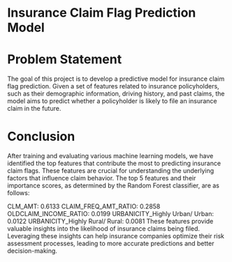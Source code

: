 

# Insurance Claim Flag Prediction Model

# Problem Statement

The goal of this project is to develop a predictive model for insurance claim flag prediction. Given a set of features related to insurance policyholders, such as their demographic information, driving history, and past claims, the model aims to predict whether a policyholder is likely to file an insurance claim in the future.

# Conclusion

After training and evaluating various machine learning models, we have identified the top features that contribute the most to predicting insurance claim flags. These features are crucial for understanding the underlying factors that influence claim behavior. The top 5 features and their importance scores, as determined by the Random Forest classifier, are as follows:

CLM_AMT: 0.6133
CLAIM_FREQ_AMT_RATIO: 0.2858
OLDCLAIM_INCOME_RATIO: 0.0199
URBANICITY_Highly Urban/ Urban: 0.0122
URBANICITY_Highly Rural/ Rural: 0.0081
These features provide valuable insights into the likelihood of insurance claims being filed. Leveraging these insights can help insurance companies optimize their risk assessment processes, leading to more accurate predictions and better decision-making.
